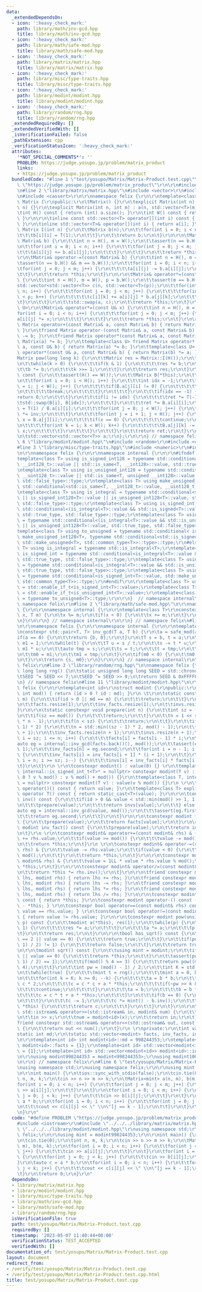 ```yaml
---
data:
  _extendedDependsOn:
  - icon: ':heavy_check_mark:'
    path: library/math/inv-gcd.hpp
    title: library/math/inv-gcd.hpp
  - icon: ':heavy_check_mark:'
    path: library/math/safe-mod.hpp
    title: library/math/safe-mod.hpp
  - icon: ':heavy_check_mark:'
    path: library/matrix/matrix.hpp
    title: library/matrix/matrix.hpp
  - icon: ':heavy_check_mark:'
    path: library/misc/type-traits.hpp
    title: library/misc/type-traits.hpp
  - icon: ':heavy_check_mark:'
    path: library/modint/modint.hpp
    title: library/modint/modint.hpp
  - icon: ':heavy_check_mark:'
    path: library/random/rng.hpp
    title: library/random/rng.hpp
  _extendedRequiredBy: []
  _extendedVerifiedWith: []
  _isVerificationFailed: false
  _pathExtension: cpp
  _verificationStatusIcon: ':heavy_check_mark:'
  attributes:
    '*NOT_SPECIAL_COMMENTS*': ''
    PROBLEM: https://judge.yosupo.jp/problem/matrix_product
    links:
    - https://judge.yosupo.jp/problem/matrix_product
  bundledCode: "#line 1 \"test/yosupo/Matrix/Matrix-Product.test.cpp\"\n#define PROBLEM\
    \ \"https://judge.yosupo.jp/problem/matrix_product\"\r\n\r\n#include <iostream>\r\
    \n#line 2 \"library/matrix/matrix.hpp\"\n#include <vector>\r\n#include <algorithm>\r\
    \n#include <cassert>\r\n\r\nnamespace felix {\r\n\r\ntemplate<class T>\r\nstruct\
    \ Matrix {\r\npublic:\r\n\tMatrix() {}\r\n\texplicit Matrix(int n) : Matrix(n,\
    \ n) {}\r\n\texplicit Matrix(int n, int m) : a(n, std::vector<T>(m)) {}\r\n\r\n\
    \tint H() const { return (int) a.size(); }\r\n\tint W() const { return (int) a[0].size();\
    \ }\r\n\r\n\tinline const std::vector<T> operator[](int i) const { return a[i];\
    \ }\r\n\tinline std::vector<T>& operator[](int i) { return a[i]; }\r\n\r\n\tstatic\
    \ Matrix I(int n) {\r\n\t\tMatrix b(n);\r\n\t\tfor(int i = 0; i < n; i++) {\r\n\
    \t\t\tb[i][i] = T(1);\r\n\t\t}\r\n\t\treturn b;\r\n\t}\r\n\r\n\tMatrix& operator+=(const\
    \ Matrix& b) {\r\n\t\tint n = H(), m = W();\r\n\t\tassert(n == b.H() && m == b.W());\r\
    \n\t\tfor(int i = 0; i < n; i++) {\r\n\t\t\tfor(int j = 0; j < m; j++) {\r\n\t\
    \t\t\ta[i][j] += b.a[i][j];\r\n\t\t\t}\r\n\t\t}\r\n\t\treturn *this;\r\n\t}\r\n\
    \r\n\tMatrix& operator-=(const Matrix& b) {\r\n\t\tint n = H(), m = W();\r\n\t\
    \tassert(n == b.H() && m == b.W());\r\n\t\tfor(int i = 0; i < n; i++) {\r\n\t\t\
    \tfor(int j = 0; j < m; j++) {\r\n\t\t\t\ta[i][j] -= b.a[i][j];\r\n\t\t\t}\r\n\
    \t\t}\r\n\t\treturn *this;\r\n\t}\r\n\r\n\tMatrix& operator*=(const Matrix& b)\
    \ {\r\n\t\tint n = H(), m = W(), p = b.W();\r\n\t\tassert(m == b.H());\r\n\t\t\
    std::vector<std::vector<T>> c(n, std::vector<T>(p));\r\n\t\tfor(int i = 0; i <\
    \ n; i++) {\r\n\t\t\tfor(int j = 0; j < m; j++) {\r\n\t\t\t\tfor(int k = 0; k\
    \ < p; k++) {\r\n\t\t\t\t\tc[i][k] += a[i][j] * b.a[j][k];\r\n\t\t\t\t}\r\n\t\t\
    \t}\r\n\t\t}\r\n\t\tstd::swap(a, c);\r\n\t\treturn *this;\r\n\t}\r\n\r\n\ttemplate<class\
    \ U>\r\n\tMatrix& operator*=(const U& x) {\r\n\t\tint n = H(), m = W();\r\n\t\t\
    for(int i = 0; i < n; i++) {\r\n\t\t\tfor(int j = 0; j < m; j++) {\r\n\t\t\t\t\
    a[i][j] *= x;\r\n\t\t\t}\r\n\t\t}\r\n\t\treturn *this;\r\n\t}\r\n\r\n\tfriend\
    \ Matrix operator+(const Matrix& a, const Matrix& b) { return Matrix(a) += b;\
    \ }\r\n\tfriend Matrix operator-(const Matrix& a, const Matrix& b) { return Matrix(a)\
    \ -= b; }\r\n\tfriend Matrix operator*(const Matrix& a, const Matrix& b) { return\
    \ Matrix(a) *= b; }\r\n\ttemplate<class U> friend Matrix operator*(const Matrix&\
    \ a, const U& b) { return Matrix(a) *= b; }\r\n\ttemplate<class U> friend Matrix\
    \ operator*(const U& a, const Matrix& b) { return Matrix(b) *= a; }\r\n\r\n\t\
    Matrix pow(long long k) {\r\n\t\tMatrix res = Matrix::I(H());\r\n\t\tMatrix b(*this);\r\
    \n\t\twhile(k > 0) {\r\n\t\t\tif(k & 1) {\r\n\t\t\t\tres *= b;\r\n\t\t\t}\r\n\t\
    \t\tb *= b;\r\n\t\t\tk >>= 1;\r\n\t\t}\r\n\t\treturn res;\r\n\t}\r\n\r\n\tT det()\
    \ const {\r\n\t\tassert(H() == W());\r\n\t\tMatrix B(*this);\r\n\t\tT ret = 1;\r\
    \n\t\tfor(int i = 0; i < H(); i++) {\r\n\t\t\tint idx = -1;\r\n\t\t\tfor(int j\
    \ = i; j < W(); j++) {\r\n\t\t\t\tif(B.a[j][i] != 0) {\r\n\t\t\t\t\tidx = j;\r\
    \n\t\t\t\t\tbreak;\r\n\t\t\t\t}\r\n\t\t\t}\r\n\t\t\tif(idx == -1) {\r\n\t\t\t\t\
    return 0;\r\n\t\t\t}\r\n\t\t\tif(i != idx) {\r\n\t\t\t\tret *= T(-1);\r\n\t\t\t\
    \tstd::swap(B[i], B[idx]);\r\n\t\t\t}\r\n\t\t\tret *= B.a[i][i];\r\n\t\t\tT inv\
    \ = T(1) / B.a[i][i];\r\n\t\t\tfor(int j = 0; j < W(); j++) {\r\n\t\t\t\tB.a[i][j]\
    \ *= inv;\r\n\t\t\t}\r\n\t\t\tfor(int j = i + 1; j < H(); j++) {\r\n\t\t\t\tT\
    \ x = B.a[j][i];\r\n\t\t\t\tif(x == 0) {\r\n\t\t\t\t\tcontinue;\r\n\t\t\t\t}\r\
    \n\t\t\t\tfor(int k = i; k < W(); k++) {\r\n\t\t\t\t\tB.a[j][k] -= B.a[i][k] *\
    \ x;\r\n\t\t\t\t}\r\n\t\t\t}\r\n\t\t}\r\n\t\treturn ret;\r\n\t}\r\n\r\nprivate:\r\
    \n\tstd::vector<std::vector<T>> a;\r\n};\r\n\r\n} // namespace felix\r\n#line\
    \ 6 \"library/modint/modint.hpp\"\n#include <random>\r\n#include <chrono>\r\n\
    #line 3 \"library/misc/type-traits.hpp\"\n#include <numeric>\r\n#include <type_traits>\r\
    \n\r\nnamespace felix {\r\n\r\nnamespace internal {\r\n\r\n#ifndef _MSC_VER\r\n\
    template<class T> using is_signed_int128 = typename std::conditional<std::is_same<T,\
    \ __int128_t>::value || std::is_same<T, __int128>::value, std::true_type, std::false_type>::type;\r\
    \ntemplate<class T> using is_unsigned_int128 = typename std::conditional<std::is_same<T,\
    \ __uint128_t>::value || std::is_same<T, unsigned __int128>::value, std::true_type,\
    \ std::false_type>::type;\r\ntemplate<class T> using make_unsigned_int128 = typename\
    \ std::conditional<std::is_same<T, __int128_t>::value, __uint128_t, unsigned __int128>;\r\
    \ntemplate<class T> using is_integral = typename std::conditional<std::is_integral<T>::value\
    \ || is_signed_int128<T>::value || is_unsigned_int128<T>::value, std::true_type,\
    \ std::false_type>::type;\r\ntemplate<class T> using is_signed_int = typename\
    \ std::conditional<(is_integral<T>::value && std::is_signed<T>::value) || is_signed_int128<T>::value,\
    \ std::true_type, std::false_type>::type;\r\ntemplate<class T> using is_unsigned_int\
    \ = typename std::conditional<(is_integral<T>::value && std::is_unsigned<T>::value)\
    \ || is_unsigned_int128<T>::value, std::true_type, std::false_type>::type;\r\n\
    template<class T> using to_unsigned = typename std::conditional< is_signed_int128<T>::value,\
    \ make_unsigned_int128<T>, typename std::conditional<std::is_signed<T>::value,\
    \ std::make_unsigned<T>, std::common_type<T>>::type>::type;\r\n#else\r\ntemplate<class\
    \ T> using is_integral = typename std::is_integral<T>;\r\ntemplate<class T> using\
    \ is_signed_int = typename std::conditional<is_integral<T>::value && std::is_signed<T>::value,\
    \ std::true_type, std::false_type>::type;\r\ntemplate<class T> using is_unsigned_int\
    \ = typename std::conditional<is_integral<T>::value && std::is_unsigned<T>::value,\
    \ std::true_type, std::false_type>::type;\r\ntemplate<class T> using to_unsigned\
    \ = typename std::conditional<is_signed_int<T>::value, std::make_unsigned<T>,\
    \ std::common_type<T>>::type;\r\n#endif\r\n\r\ntemplate<class T> using is_signed_int_t\
    \ = std::enable_if_t<is_signed_int<T>::value>;\r\ntemplate<class T> using is_unsigned_int_t\
    \ = std::enable_if_t<is_unsigned_int<T>::value>;\r\ntemplate<class T> using to_unsigned_t\
    \ = typename to_unsigned<T>::type;\r\n\r\n}  // namespace internal\r\n\r\n}  //\
    \ namespace felix\r\n#line 2 \"library/math/safe-mod.hpp\"\n\r\nnamespace felix\
    \ {\r\n\r\nnamespace internal {\r\n\r\ntemplate<class T>\r\nconstexpr T safe_mod(T\
    \ x, T m) {\r\n\tx %= m;\r\n\tif(x < 0) {\r\n\t\tx += m;\r\n\t}\r\n\treturn x;\r\
    \n}\r\n\r\n} // namespace internal\r\n\r\n} // namespace felix\n#line 3 \"library/math/inv-gcd.hpp\"\
    \n\r\nnamespace felix {\r\n\r\nnamespace internal {\r\n\r\ntemplate<class T>\r\
    \nconstexpr std::pair<T, T> inv_gcd(T a, T b) {\r\n\ta = safe_mod(a, b);\r\n\t\
    if(a == 0) {\r\n\t\treturn {b, 0};\r\n\t}\r\n\tT s = b, t = a;\r\n\tT m0 = 0,\
    \ m1 = 1;\r\n\twhile(t) {\r\n\t\tT u = s / t;\r\n\t\ts -= t * u;\r\n\t\tm0 -=\
    \ m1 * u;\r\n\t\tauto tmp = s;\r\n\t\ts = t;\r\n\t\tt = tmp;\r\n\t\ttmp = m0;\r\
    \n\t\tm0 = m1;\r\n\t\tm1 = tmp;\r\n\t}\r\n\tif(m0 < 0) {\r\n\t\tm0 += b / s;\r\
    \n\t}\r\n\treturn {s, m0};\r\n}\r\n\r\n} // namespace internal\r\n\r\n} // namespace\
    \ felix\r\n#line 3 \"library/random/rng.hpp\"\n\nnamespace felix {\n\ninline unsigned\
    \ long long rng() {\n\tstatic unsigned long long SEED = std::chrono::steady_clock::now().time_since_epoch().count();\n\
    \tSEED ^= SEED << 7;\n\tSEED ^= SEED >> 9;\n\treturn SEED & 0xFFFFFFFFULL;\n}\n\
    \n} // namespace felix\n#line 11 \"library/modint/modint.hpp\"\n\r\nnamespace\
    \ felix {\r\n\r\ntemplate<int id>\r\nstruct modint {\r\npublic:\r\n\tstatic constexpr\
    \ int mod() { return (id > 0 ? id : md); }\r\n \t\r\n\tstatic constexpr void set_mod(int\
    \ m) {\r\n\t\tif(id > 0 || md == m) {\r\n\t\t\treturn;\r\n\t\t}\r\n\t\tmd = m;\r\
    \n\t\tfacts.resize(1);\r\n\t\tinv_facts.resize(1);\r\n\t\tinvs.resize(1);\r\n\t\
    }\r\n\r\n\tstatic constexpr void prepare(int n) {\r\n\t\tint sz = (int) facts.size();\r\
    \n\t\tif(sz == mod()) {\r\n\t\t\treturn;\r\n\t\t}\r\n\t\tn = 1 << std::__lg(2\
    \ * n - 1);\r\n\t\tif(n < sz) {\r\n\t\t\treturn;\r\n\t\t}\r\n\t\tif(n < (sz -\
    \ 1) * 2) {\r\n\t\t\tn = std::min((sz - 1) * 2, mod() - 1);\r\n\t\t}\r\n\t\tfacts.resize(n\
    \ + 1);\r\n\t\tinv_facts.resize(n + 1);\r\n\t\tinvs.resize(n + 1);\r\n\t\tfor(int\
    \ i = sz; i <= n; i++) {\r\n\t\t\tfacts[i] = facts[i - 1] * i;\r\n\t\t}\r\n\t\t\
    auto eg = internal::inv_gcd(facts.back()(), mod());\r\n\t\tassert(eg.first ==\
    \ 1);\r\n\t\tinv_facts[n] = eg.second;\r\n\t\tfor(int i = n - 1; i >= sz; i--)\
    \ {\r\n\t\t\tinv_facts[i] = inv_facts[i + 1] * (i + 1);\r\n\t\t}\r\n\t\tfor(int\
    \ i = n; i >= sz; i--) {\r\n\t\t\tinvs[i] = inv_facts[i] * facts[i - 1];\r\n\t\
    \t}\r\n\t}\r\n \r\n\tconstexpr modint() : value(0) {} \r\n\ttemplate<class T,\
    \ internal::is_signed_int_t<T>* = nullptr> constexpr modint(T v) : value(v >=\
    \ 0 ? v % mod() : v % mod() + mod()) {}\r\n\ttemplate<class T, internal::is_unsigned_int_t<T>*\
    \ = nullptr> constexpr modint(T v) : value(v % mod()) {}\r\n \r\n\tconstexpr int\
    \ operator()() const { return value; }\r\n\ttemplate<class T> explicit constexpr\
    \ operator T() const { return static_cast<T>(value); }\r\n\r\n\tconstexpr modint\
    \ inv() const {\r\n\t\tif(id > 0 && value < std::min(mod() >> 1, 1 << 18)) {\r\
    \n\t\t\tprepare(value);\r\n\t\t\treturn invs[value];\r\n\t\t} else {\r\n\t\t\t\
    auto eg = internal::inv_gcd(value, mod());\r\n\t\t\tassert(eg.first == 1);\r\n\
    \t\t\treturn eg.second;\r\n\t\t}\r\n\t}\r\n\r\n\tconstexpr modint fact() const\
    \ {\r\n\t\tprepare(value);\r\n\t\treturn facts[value];\r\n\t}\r\n\r\n\tconstexpr\
    \ modint inv_fact() const {\r\n\t\tprepare(value);\r\n\t\treturn inv_facts[value];\r\
    \n\t}\r\n \r\n\tconstexpr modint& operator+=(const modint& rhs) & {\r\n\t\tvalue\
    \ += rhs.value;\r\n\t\tif(value >= mod()) {\r\n\t\t\tvalue -= mod();\r\n\t\t}\r\
    \n\t\treturn *this;\r\n\t}\r\n \r\n\tconstexpr modint& operator-=(const modint&\
    \ rhs) & {\r\n\t\tvalue -= rhs.value;\r\n\t\tif(value < 0) {\r\n\t\t\tvalue +=\
    \ mod();\r\n\t\t}\r\n\t\treturn *this;\r\n\t}\r\n\r\n\tconstexpr modint& operator*=(const\
    \ modint& rhs) & {\r\n\t\tvalue = 1LL * value * rhs.value % mod();\r\n\t\treturn\
    \ *this;\r\n\t}\r\n\r\n\tconstexpr modint& operator/=(const modint& rhs) & {\r\
    \n\t\treturn *this *= rhs.inv();\r\n\t}\r\n\r\n\tfriend constexpr modint operator+(modint\
    \ lhs, modint rhs) { return lhs += rhs; }\r\n\tfriend constexpr modint operator-(modint\
    \ lhs, modint rhs) { return lhs -= rhs; }\r\n\tfriend constexpr modint operator*(modint\
    \ lhs, modint rhs) { return lhs *= rhs; }\r\n\tfriend constexpr modint operator/(modint\
    \ lhs, modint rhs) { return lhs /= rhs; }\r\n\r\n\tconstexpr modint operator+()\
    \ const { return *this; }\r\n\tconstexpr modint operator-() const { return modint()\
    \ - *this; } \r\n\tconstexpr bool operator==(const modint& rhs) const { return\
    \ value == rhs.value; } \r\n\tconstexpr bool operator!=(const modint& rhs) const\
    \ { return value != rhs.value; }\r\n\r\n\tconstexpr modint pow(unsigned long long\
    \ p) const {\r\n\t\tmodint a(*this), res(1);\r\n\t\twhile(p) {\r\n\t\t\tif(p &\
    \ 1) {\r\n\t\t\t\tres *= a;\r\n\t\t\t}\r\n\t\t\ta *= a;\r\n\t\t\tp >>= 1;\r\n\t\
    \t}\r\n\t\treturn res;\r\n\t}\r\n\r\n\tbool has_sqrt() const {\r\n\t\tif(mod()\
    \ == 2 || value == 0) {\r\n\t\t\treturn true;\r\n\t\t}\r\n\t\tif(pow((mod() -\
    \ 1) / 2) != 1) {\r\n\t\t\treturn false;\r\n\t\t}\r\n\t\treturn true;\r\n\t}\r\
    \n\r\n\tmodint sqrt() const {\r\n\t\tusing mint = modint;\r\n\t\tif(mod() == 2\
    \ || value == 0) {\r\n\t\t\treturn *this;\r\n\t\t}\r\n\t\tassert(pow((mod() -\
    \ 1) / 2) == 1);\r\n\t\tif(mod() % 4 == 3) {\r\n\t\t\treturn pow((mod() + 1) /\
    \ 4);\r\n\t\t}\r\n\t\tint pw = (mod() - 1) / 2;\r\n\t\tint K = std::__lg(pw);\r\
    \n\t\twhile(true) {\r\n\t\t\tmint t = rng();\r\n\t\t\tmint a = 0, b = 0, c = 1;\r\
    \n\t\t\tfor(int k = K; k >= 0; --k) {\r\n\t\t\t\ta = b * b;\r\n\t\t\t\tb = b *\
    \ c * 2;\r\n\t\t\t\tc = c * c + a * *this;\r\n\t\t\t\tif(~pw >> k & 1) {\r\n\t\
    \t\t\t\tcontinue;\r\n\t\t\t\t}\r\n\t\t\t\ta = b;\r\n\t\t\t\tb = b * t + c;\r\n\
    \t\t\t\tc = c * t + a * *this;\r\n\t\t\t}\r\n\t\t\tif(b == 0) {\r\n\t\t\t\tcontinue;\r\
    \n\t\t\t}\r\n\t\t\tc -= 1;\r\n\t\t\tc *= mint() - b.inv();\r\n\t\t\tif(c * c ==\
    \ *this) {\r\n\t\t\t\treturn c;\r\n\t\t\t}\r\n\t\t}\r\n\t}\r\n\r\n\tfriend constexpr\
    \ std::istream& operator>>(std::istream& in, modint& num) {\r\n\t\tlong long x;\r\
    \n\t\tin >> x;\r\n\t\tnum = modint<id>(x);\r\n\t\treturn in;\r\n\t}\r\n\t\r\n\t\
    friend constexpr std::ostream& operator<<(std::ostream& out, const modint& num)\
    \ {\r\n\t\treturn out << num();\r\n\t}\r\n \r\nprivate:\r\n\tint value;\r\n\t\
    static int md;\r\n\tstatic std::vector<modint> facts, inv_facts, invs;\r\n};\r\
    \n\r\ntemplate<int id> int modint<id>::md = 998244353;\r\ntemplate<int id> std::vector<modint<id>>\
    \ modint<id>::facts = {1};\r\ntemplate<int id> std::vector<modint<id>> modint<id>::inv_facts\
    \ = {1};\r\ntemplate<int id> std::vector<modint<id>> modint<id>::invs = {0};\r\
    \n\r\nusing modint998244353 = modint<998244353>;\r\nusing modint1000000007 = modint<1000000007>;\r\
    \n\r\n} // namespace felix\r\n#line 6 \"test/yosupo/Matrix/Matrix-Product.test.cpp\"\
    \nusing namespace std;\r\nusing namespace felix;\r\n\r\nusing mint = modint998244353;\r\
    \n\r\nint main() {\r\n\tios::sync_with_stdio(false);\r\n\tcin.tie(0);\r\n\tint\
    \ n, m, k;\r\n\tcin >> n >> m >> k;\r\n\tMatrix<mint> a(n, m), b(m, k);\r\n\t\
    for(int i = 0; i < n; i++) {\r\n\t\tfor(int j = 0; j < m; j++) {\r\n\t\t\tcin\
    \ >> a[i][j];\r\n\t\t}\r\n\t}\r\n\tfor(int i = 0; i < m; i++) {\r\n\t\tfor(int\
    \ j = 0; j < k; j++) {\r\n\t\t\tcin >> b[i][j];\r\n\t\t}\r\n\t}\r\n\tauto c =\
    \ a * b;\r\n\tfor(int i = 0; i < n; i++) {\r\n\t\tfor(int j = 0; j < k; j++) {\r\
    \n\t\t\tcout << c[i][j] << \" \\n\"[j == k - 1];\r\n\t\t}\r\n\t}\r\n\treturn 0;\r\
    \n}\r\n"
  code: "#define PROBLEM \"https://judge.yosupo.jp/problem/matrix_product\"\r\n\r\n\
    #include <iostream>\r\n#include \"../../../library/matrix/matrix.hpp\"\r\n#include\
    \ \"../../../library/modint/modint.hpp\"\r\nusing namespace std;\r\nusing namespace\
    \ felix;\r\n\r\nusing mint = modint998244353;\r\n\r\nint main() {\r\n\tios::sync_with_stdio(false);\r\
    \n\tcin.tie(0);\r\n\tint n, m, k;\r\n\tcin >> n >> m >> k;\r\n\tMatrix<mint> a(n,\
    \ m), b(m, k);\r\n\tfor(int i = 0; i < n; i++) {\r\n\t\tfor(int j = 0; j < m;\
    \ j++) {\r\n\t\t\tcin >> a[i][j];\r\n\t\t}\r\n\t}\r\n\tfor(int i = 0; i < m; i++)\
    \ {\r\n\t\tfor(int j = 0; j < k; j++) {\r\n\t\t\tcin >> b[i][j];\r\n\t\t}\r\n\t\
    }\r\n\tauto c = a * b;\r\n\tfor(int i = 0; i < n; i++) {\r\n\t\tfor(int j = 0;\
    \ j < k; j++) {\r\n\t\t\tcout << c[i][j] << \" \\n\"[j == k - 1];\r\n\t\t}\r\n\
    \t}\r\n\treturn 0;\r\n}\r\n"
  dependsOn:
  - library/matrix/matrix.hpp
  - library/modint/modint.hpp
  - library/misc/type-traits.hpp
  - library/math/inv-gcd.hpp
  - library/math/safe-mod.hpp
  - library/random/rng.hpp
  isVerificationFile: true
  path: test/yosupo/Matrix/Matrix-Product.test.cpp
  requiredBy: []
  timestamp: '2023-05-07 11:40:44+08:00'
  verificationStatus: TEST_ACCEPTED
  verifiedWith: []
documentation_of: test/yosupo/Matrix/Matrix-Product.test.cpp
layout: document
redirect_from:
- /verify/test/yosupo/Matrix/Matrix-Product.test.cpp
- /verify/test/yosupo/Matrix/Matrix-Product.test.cpp.html
title: test/yosupo/Matrix/Matrix-Product.test.cpp
---
```

